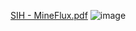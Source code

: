 [SIH - MineFlux.pdf](https://github.com/user-attachments/files/16766952/SIH.-.MineFlux.pdf)
![image](https://github.com/user-attachments/assets/38cae96c-76b3-4985-9f1d-4094575cf8ae)
